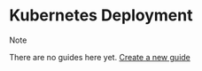 # Kubernetes Deployment

> [!NOTE]
> There are no guides here yet. [Create a new guide](https://github.com/TYPO3-Documentation/TYPO3CMS-Guide-StepByStep/new/contrib/Documentation/00Incoming?filename=GiveYourGuideAName.md&value=Copy%20content%20the%20template%20from%3A%20https%3A%2F%2Fraw.githubusercontent.com%2FTYPO3-Documentation%2FTYPO3CMS-Guide-StepByStep%2Frefs%2Fheads%2Fcontrib%2FDocumentation%2F90Contribute%2F10Template%2FIndex.md)